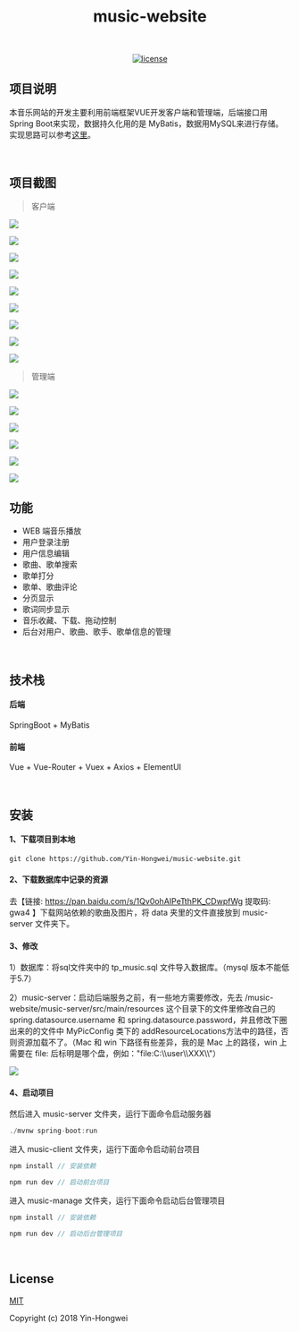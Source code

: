 <h1 align="center">music-website</h1>
<br/>

<p align="center">
  <a href=""><img alt="license" src="https://img.shields.io/github/license/mashape/apistatus.svg?style=flat"></a>
</p>


## 项目说明

本音乐网站的开发主要利用前端框架VUE开发客户端和管理端，后端接口用Spring Boot来实现，数据持久化用的是 MyBatis，数据用MySQL来进行存储。实现思路可以参考[这里](https://yin-hongwei.github.io/2019/03/04/music/)。

<br/>

## 项目截图

> 客户端

![](https://tva1.sinaimg.cn/large/006tNbRwly1g9hkbfdtbej31c00u0jyu.jpg)<br/>

![](https://tva1.sinaimg.cn/large/006y8mN6ly1g9e97bwxifj31c00u0npe.jpg)<br/>

![](https://tva1.sinaimg.cn/large/006y8mN6ly1g9e98u647cj31c00u0x6q.jpg)<br/>

![](https://tva1.sinaimg.cn/large/006tNbRwly1g9hl4b9jjdj31c00u0nmn.jpg)<br/>

![](https://tva1.sinaimg.cn/large/00831rSTly1gdj8iqeynwj31c00u0kjm.jpg)<br/>

![](https://tva1.sinaimg.cn/large/00831rSTly1gd3867tq24j31c00u0tnw.jpg)<br/>

![](https://tva1.sinaimg.cn/large/00831rSTly1gd386h28hqj31c00u07vj.jpg)<br/>

![](https://tva1.sinaimg.cn/large/00831rSTly1gd388evmh0j31c00u07ha.jpg)<br/>

![](https://tva1.sinaimg.cn/large/006y8mN6ly1g9e9d8b2ukj31c00u0dof.jpg)<br/>

> 管理端

![](https://tva1.sinaimg.cn/large/006tNbRwly1g9hhhu4n7tj31c00u04qq.jpg)<br/>

![](https://tva1.sinaimg.cn/large/00831rSTly1gdj8jf3uusj31c00u0n5b.jpg)<br/>

![](https://tva1.sinaimg.cn/large/00831rSTly1gdie89mujrj31c00u07kx.jpg)<br/>

![](https://tva1.sinaimg.cn/large/00831rSTly1gdie8sox6uj31c00u01gb.jpg)<br/>

![](https://tva1.sinaimg.cn/large/00831rSTly1gdie9beckpj31c00u0qh9.jpg)<br/>

![](https://tva1.sinaimg.cn/large/00831rSTly1gdie9qq7yhj31c00u0ttq.jpg)<br/>

## 功能

- WEB 端音乐播放
- 用户登录注册
- 用户信息编辑
- 歌曲、歌单搜索
- 歌单打分
- 歌单、歌曲评论
- 分页显示
- 歌词同步显示
- 音乐收藏、下载、拖动控制
- 后台对用户、歌曲、歌手、歌单信息的管理

<br/>

## 技术栈

#### 后端

SpringBoot + MyBatis

#### 前端

Vue + Vue-Router + Vuex + Axios +  ElementUI

<br/>

## 安装

#### 1、下载项目到本地

```
git clone https://github.com/Yin-Hongwei/music-website.git
```

#### 2、下载数据库中记录的资源

去【链接: https://pan.baidu.com/s/1Qv0ohAIPeTthPK_CDwpfWg 提取码: gwa4 】下载网站依赖的歌曲及图片，将 data 夹里的文件直接放到 music-server 文件夹下。

#### 3、修改
1）数据库：将sql文件夹中的 tp_music.sql 文件导入数据库。（mysql 版本不能低于5.7）

2）music-server：启动后端服务之前，有一些地方需要修改，先去 /music-website/music-server/src/main/resources 这个目录下的文件里修改自己的 spring.datasource.username 和 spring.datasource.password，并且修改下圈出来的的文件中 MyPicConfig 类下的 addResourceLocations方法中的路径，否则资源加载不了。（Mac 和 win 下路径有些差异，我的是 Mac 上的路径，win 上需要在 file: 后标明是哪个盘，例如："file:C:\\\user\\\XXX\\\\"）

![](https://tva1.sinaimg.cn/large/00831rSTly1gd38cq6yhrj31zk0juk02.jpg)

#### 4、启动项目

然后进入 music-server 文件夹，运行下面命令启动服务器

```js
./mvnw spring-boot:run
```

进入 music-client 文件夹，运行下面命令启动前台项目

```js
npm install // 安装依赖

npm run dev // 启动前台项目
```

进入 music-manage 文件夹，运行下面命令启动后台管理项目

```js
npm install // 安装依赖

npm run dev // 启动后台管理项目
```

<br/>

## License

[MIT](http://opensource.org/licenses/MIT)

Copyright (c) 2018 Yin-Hongwei 

